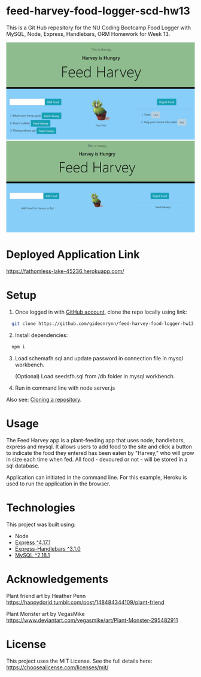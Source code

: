 # feed-harvey-food-logger-scd-hw13
This is a Git Hub repository for the NU Coding Bootcamp Food Logger with MySQL, Node, Express, Handlebars, ORM Homework for Week 13.


![feed harvey app screenshot](public/assets/images/feedharveyapp.jpg)
![feed harvey app gif](public/assets/images/feedharveyapp.gif)

# Deployed Application Link
https://fathomless-lake-45236.herokuapp.com/


# Setup

1. Once logged in with [GitHub account](https://github.login/), clone the repo locally using link:

  ```sh
    git clone https://github.com/gideonrynn/feed-harvey-food-logger-hw13.git
  ```

2. Install dependencies:
```sh
  npm i
```

3. Load schemafh.sql and update password in connection file in mysql workbench.

    (Optional) Load seedsfh.sql from /db folder in mysql workbench.

4. Run in command line with node server.js


Also see: [Cloning a repository](https://help.github.com/en/github/creating-cloning-and-archiving-repositories/cloning-a-repository).


# Usage

The Feed Harvey app is a plant-feeding app that uses node, handlebars, express and mysql. It allows users to add food to the site and click a button to indicate the food they entered has been eaten by "Harvey," who will grow in size each time when fed. All food - devoured or not - will be stored in a sql database.

Application can initiated in the command line. For this example, Heroku is used to run the application in the browser.


# Technologies

This project was built using:

  - Node
  - [Express ^4.17.1](https://www.npmjs.com/package/express)
  - [Express-Handlebars ^3.1.0](https://www.npmjs.com/package/express-handlebars)
  - [MySQL ^2.18.1](https://www.npmjs.com/package/mysql)
  

# Acknowledgements

Plant friend art by Heather Penn
https://happydorid.tumblr.com/post/148484344109/plant-friend 

Plant Monster art by VegasMike
https://www.deviantart.com/vegasmike/art/Plant-Monster-295482911

# License

This project uses the MIT License. See the full details here: https://choosealicense.com/licenses/mit/ 

